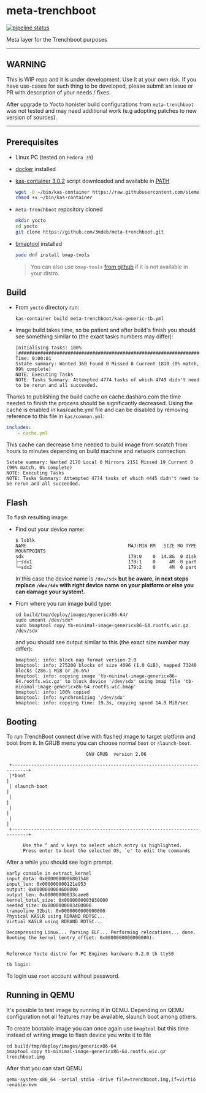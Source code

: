 # meta-trenchboot

[![pipeline status](https://gitlab.com/trenchboot1/3mdeb/meta-trenchboot/badges/master/pipeline.svg)](https://gitlab.com/trenchboot1/3mdeb/meta-trenchboot/-/commits/master)

Meta layer for the Trenchboot purposes

---

## WARNING

This is WIP repo and it is under development. Use it at your own risk.
If you have use-cases for such thing to be developed, please submit
an issue or PR with description of your needs / fixes.

After upgrade to Yocto honister build configurations from `meta-trenchboot` was
not tested and may need additional work (e.g adopting patches to new version of
sources).

---

## Prerequisites

* Linux PC (tested on `Fedora 39`)

* [docker](https://docs.docker.com/engine/install/fedora/) installed

* [kas-container 3.0.2](https://raw.githubusercontent.com/siemens/kas/3.0.2/kas-container)
  script downloaded and available in [PATH](https://en.wikipedia.org/wiki/PATH_(variable))

    ```bash
    wget -O ~/bin/kas-container https://raw.githubusercontent.com/siemens/kas/3.0.2/kas-container
    chmod +x ~/bin/kas-container
    ```

* `meta-trenchboot` repository cloned

    ```bash
    mkdir yocto
    cd yocto
    git clone https://github.com/3mdeb/meta-trenchboot.git
    ```

* [bmaptool](https://docs.yoctoproject.org/dev-manual/bmaptool.html) installed

    ```bash
    sudo dnf install bmap-tools
    ```

    > You can also use `bmap-tools`
    > [from github](https://github.com/yoctoproject/bmaptool) if it is not
    > available in your distro.

## Build

* From `yocto` directory run:

    ```shell
    kas-container build meta-trenchboot/kas-generic-tb.yml
    ```

* Image build takes time, so be patient and after build's finish you should see
something similar to (the exact tasks numbers may differ):

    ```shell
    Initialising tasks: 100% |###########################################################################################| Time: 0:00:01
    Sstate summary: Wanted 360 Found 0 Missed 8 Current 1810 (0% match, 99% complete)
    NOTE: Executing Tasks
    NOTE: Tasks Summary: Attempted 4774 tasks of which 4749 didn't need to be rerun and all succeeded.
    ```

Thanks to publishing the build cache on cache.dasharo.com the time needed to
finish the process should be significantly decreased.
Using the cache is enabled in kas/cache.yml file and can be disabled by removing
reference to this file in `kas/common.yml`:

```yaml
includes:
    - cache.yml
```

This cache can decrease time needed to build image from scratch from hours to
minutes depending on build machine and network connection.

```shell
Sstate summary: Wanted 2170 Local 0 Mirrors 2151 Missed 19 Current 0 (99% match, 0% complete)
NOTE: Executing Tasks
NOTE: Tasks Summary: Attempted 4774 tasks of which 4445 didn't need to be rerun and all succeeded.
```

## Flash

To flash resulting image:

* Find out your device name:

    ```shell
    $ lsblk
    NAME                                     MAJ:MIN RM   SIZE RO TYPE  MOUNTPOINTS
    sdx                                      179:0    0  14.8G  0 disk
    ├─sdx1                                   179:1    0     4M  0 part
    └─sdx2                                   179:2    0     4M  0 part
    ```

    In this case the device name is `/dev/sdx` **but be aware, in next steps
    replace `/dev/sdx` with right device name on your platform or else you can
    damage your system!.**

* From where you ran image build type:

    ```shell
    cd build/tmp/deploy/images/genericx86-64/
    sudo umount /dev/sdx*
    sudo bmaptool copy tb-minimal-image-genericx86-64.rootfs.wic.gz /dev/sdx
    ```

    and you should see output similar to this (the exact size number may differ):

    ```shell
    bmaptool: info: block map format version 2.0
    bmaptool: info: 275200 blocks of size 4096 (1.0 GiB), mapped 73240 blocks (286.1 MiB or 26.6%)
    bmaptool: info: copying image 'tb-minimal-image-genericx86-64.rootfs.wic.gz' to block device '/dev/sdx' using bmap file 'tb-minimal-image-genericx86-64.rootfs.wic.bmap'
    bmaptool: info: 100% copied
    bmaptool: info: synchronizing '/dev/sdx'
    bmaptool: info: copying time: 19.3s, copying speed 14.9 MiB/sec
    ```

## Booting

To run TrenchBoot connect drive with flashed image to target platform and boot
from it. In GRUB menu you can choose normal `boot` or `slaunch-boot`.

```text
                             GNU GRUB  version 2.06

 +----------------------------------------------------------------------------+
 |*boot                                                                       |
 | slaunch-boot                                                                   |
 |                                                                            |
 |                                                                            |
 |                                                                            |
 +----------------------------------------------------------------------------+

      Use the ^ and v keys to select which entry is highlighted.
      Press enter to boot the selected OS, `e' to edit the commands
```

After a while you should see login prompt.

```text
early console in extract_kernel
input_data: 0x0000000006801548
input_len: 0x000000000121e953
output: 0x0000000004600000
output_len: 0x00000000033caee8
kernel_total_size: 0x0000000003030000
needed_size: 0x0000000003400000
trampoline_32bit: 0x0000000000000000
Physical KASLR using RDRAND RDTSC...
Virtual KASLR using RDRAND RDTSC...

Decompressing Linux... Parsing ELF... Performing relocations... done.
Booting the kernel (entry_offset: 0x0000000000000000).


Reference Yocto distro for PC Engines hardware 0.2.0 tb ttyS0

tb login:
```

To login use `root` account without password.

## Running in QEMU

It's possible to test image by running it in QEMU. Depending on QEMU
configuration not all features may be available, slaunch boot among others.

To create bootable image you can once again use `bmaptool` but this time instead
of writing image to flash device you write it to file

```shell
cd build/tmp/deploy/images/genericx86-64
bmaptool copy tb-minimal-image-genericx86-64.rootfs.wic.gz trenchboot.img
```

After that you can start QEMU

```shell
qemu-system-x86_64 -serial stdio -drive file=trenchboot.img,if=virtio -enable-kvm
```
